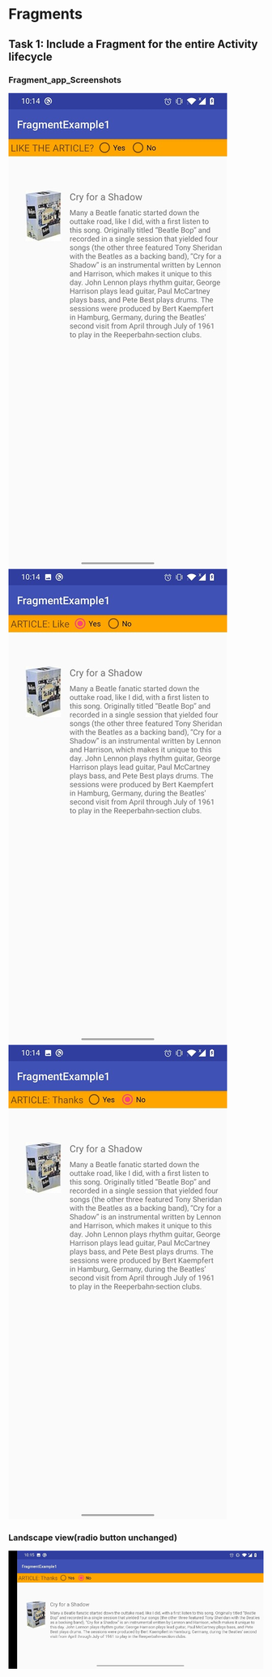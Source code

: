 # Fragments
## Task 1: Include a Fragment for the entire Activity lifecycle
### Fragment_app_Screenshots
![](./task1a.jpg)
![](./task1b.jpg)
![](./task1c.jpg)
### Landscape view(radio button unchanged)
![](./task1d.jpg)

